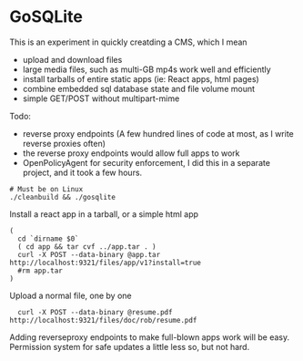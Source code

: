 GoSQLite
=======

This is an experiment in quickly creatding a CMS, which I mean

- upload and download files
- large media files, such as multi-GB mp4s work well and efficiently
- install tarballs of entire static apps (ie: React apps, html pages)
- combine embedded sql database state and file volume mount
- simple GET/POST without multipart-mime

Todo:

- reverse proxy endpoints (A few hundred lines of code at most, as I write reverse proxies often)
- the reverse proxy endpoints would allow full apps to work 
- OpenPolicyAgent for security enforcement, I did this in a separate project, and it took a few hours.

```
# Must be on Linux
./cleanbuild && ./gosqlite
```

Install a react app in a tarball, or a simple html app

```
(
  cd `dirname $0`
  ( cd app && tar cvf ../app.tar . ) 
  curl -X POST --data-binary @app.tar http://localhost:9321/files/app/v1?install=true
  #rm app.tar
)

```

Upload a normal file, one by one

```
  curl -X POST --data-binary @resume.pdf http://localhost:9321/files/doc/rob/resume.pdf
```
Adding reverseproxy endpoints to make full-blown apps work will be easy. Permission system for safe updates a little less so, but not hard.
